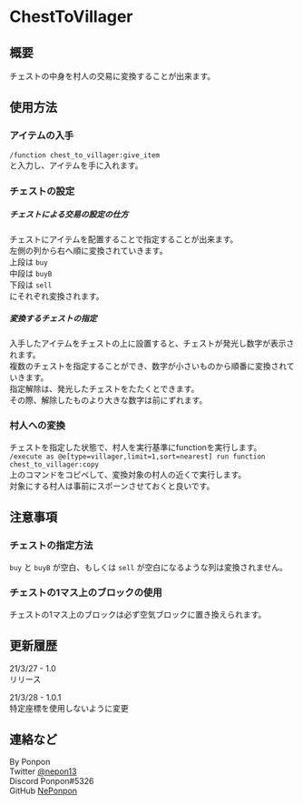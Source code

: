 # ChestToVillager

## 概要
チェストの中身を村人の交易に変換することが出来ます。  

## 使用方法
### アイテムの入手
```/function chest_to_villager:give_item```  
と入力し、アイテムを手に入れます。  

### チェストの設定
##### チェストによる交易の設定の仕方
チェストにアイテムを配置することで指定することが出来ます。  
左側の列から右へ順に変換されていきます。  
上段は `buy`  
中段は `buyB`  
下段は `sell`  
にそれぞれ変換されます。  

##### 変換するチェストの指定
入手したアイテムをチェストの上に設置すると、チェストが発光し数字が表示されます。  
複数のチェストを指定することができ、数字が小さいものから順番に変換されていきます。  
指定解除は、発光したチェストをたたくとできます。  
その際、解除したものより大きな数字は前にずれます。  

### 村人への変換
チェストを指定した状態で、村人を実行基準にfunctionを実行します。  
```/execute as @e[type=villager,limit=1,sort=nearest] run function chest_to_villager:copy```  
上のコマンドをコピペして、変換対象の村人の近くで実行します。  
対象にする村人は事前にスポーンさせておくと良いです。  

## 注意事項
### チェストの指定方法
`buy` と `buyB` が空白、もしくは `sell` が空白になるような列は変換されません。  

### チェストの1マス上のブロックの使用
チェストの1マス上のブロックは必ず空気ブロックに置き換えられます。  

## 更新履歴

21/3/27 - 1.0  
    リリース  

21/3/28 - 1.0.1  
    特定座標を使用しないように変更

## 連絡など
By Ponpon  
Twitter [@nepon13](https://twitter.com/nepon13)  
Discord Ponpon#5326  
GitHub [NePonpon](https://github.com/NePonpon)  